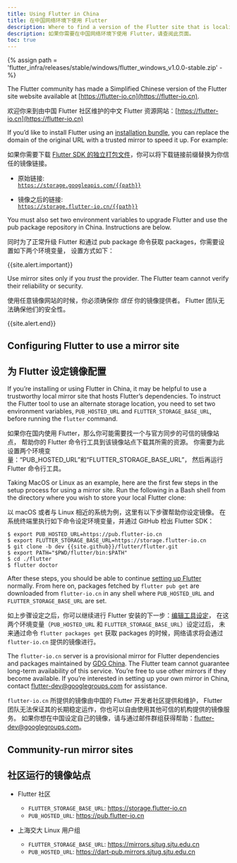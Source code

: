 ```yaml
---
title: Using Flutter in China
title: 在中国网络环境下使用 Flutter
description: Where to find a version of the Flutter site that is localized to Simplified Chinese.
description: 如果你需要在中国网络环境下使用 Flutter，请查阅此页面。
toc: true
---
```


{% assign path = 'flutter_infra/releases/stable/windows/flutter_windows_v1.0.0-stable.zip' -%}

The Flutter community has made a Simplified Chinese version of the
Flutter site website available at
[https://flutter-io.cn](https://flutter-io.cn).

欢迎你来到由中国 Flutter 社区维护的中文 Flutter 资源网站：[https://flutter-io.cn](https://flutter-io.cn)

If you’d like to install Flutter using an [installation
bundle](/docs/development/tools/sdk/archive),
you can replace the domain of the original URL with a trusted mirror
to speed it up. For example:

如果你需要下载 [Flutter SDK 的独立打包文件](/docs/development/tools/sdk/archive)，你可以将下载链接前缀替换为你信任的镜像链接。

* 原始链接:<br>
  [`https://storage.googleapis.com/{{path}}`](https://storage.googleapis.com/{{path}})

* 镜像之后的链接:<br>
  [`https://storage.flutter-io.cn/{{path}}`](https://storage.flutter-io.cn/{{path}})

You must also set two environment variables to upgrade Flutter and use the pub
package repository in China. Instructions are below.

同时为了正常升级 Flutter 和通过 pub package 命令获取 packages，你需要设置如下两个环境变量，
设置方式如下：

{{site.alert.important}}

  Use mirror sites only if you _trust_ the provider.
  The Flutter team cannot verify their reliability or security.
  
  使用任意镜像网站的时候，你必须确保你 _信任_ 你的镜像提供者。
  Flutter 团队无法确保他们的安全性。
  
{{site.alert.end}}

## Configuring Flutter to use a mirror site

## 为 Flutter 设定镜像配置

If you’re installing or using Flutter in China, it may be helpful to use
a trustworthy local mirror site that hosts Flutter’s dependencies.
To instruct the Flutter tool to use an alternate storage location,
you need to set two environment variables, `PUB_HOSTED_URL` and
`FLUTTER_STORAGE_BASE_URL`, before running the `flutter` command.

如果你在国内使用 Flutter，那么你可能需要找一个与官方同步的可信的镜像站点，
帮助你的 Flutter 命令行工具到该镜像站点下载其所需的资源。
你需要为此设置两个环境变量：“PUB_HOSTED_URL”和“FLUTTER_STORAGE_BASE_URL”，
然后再运行 Flutter 命令行工具。

Taking MacOS or Linux as an example, here are the first few steps in
the setup process for using a mirror site. Run the following in a Bash
shell from the directory where you wish to store your local Flutter clone:

以 macOS 或者与 Linux 相近的系统为例，这里有以下步骤帮助你设定镜像。
在系统终端里执行如下命令设定环境变量，并通过 GitHub 检出 Flutter SDK：


```terminal
$ export PUB_HOSTED_URL=https://pub.flutter-io.cn
$ export FLUTTER_STORAGE_BASE_URL=https://storage.flutter-io.cn
$ git clone -b dev {{site.github}}/flutter/flutter.git
$ export PATH="$PWD/flutter/bin:$PATH"
$ cd ./flutter
$ flutter doctor
```

After these steps, you should be able to continue
[setting up Flutter](/docs/get-started/editor) normally.
From here on, packages fetched by `flutter pub get` are
downloaded from `flutter-io.cn` in any shell where `PUB_HOSTED_URL`
and `FLUTTER_STORAGE_BASE_URL` are set.

如上步骤设定之后，你可以继续进行 Flutter 安装的下一步：[编辑工具设定](/docs/get-started/editor)，
在这两个环境变量（`PUB_HOSTED_URL` 和 `FLUTTER_STORAGE_BASE_URL`）设定过后，
未来通过命令 `flutter packages get` 获取 packages 的时候，网络请求将会通过
`flutter-io.cn` 提供的镜像进行。

The `flutter-io.cn` server is a provisional mirror for Flutter
dependencies and packages maintained by [GDG China]().
The Flutter team cannot guarantee long-term availability of this service.
You’re free to use other mirrors if they become available. If you’re
interested in setting up your own mirror in China, contact
[flutter-dev@googlegroups.com](mailto:flutter-dev@googlegroups.com)
for assistance.

`flutter-io.cn` 所提供的镜像由中国的 Flutter 开发者社区提供和维护，
Flutter 团队无法保证其的长期稳定运作，你也可以自由使用其他可信的机构提供的镜像服务。
如果你想在中国设定自己的镜像，请与通过邮件群组获得帮助：[flutter-dev@googlegroups.com](mailto:flutter-dev@googlegroups.com)。

## Community-run mirror sites
## 社区运行的镜像站点

* Flutter 社区
  * `FLUTTER_STORAGE_BASE_URL`: https://storage.flutter-io.cn
  * `PUB_HOSTED_URL`: https://pub.flutter-io.cn

* 上海交大 Linux 用户组
  * `FLUTTER_STORAGE_BASE_URL`: https://mirrors.sjtug.sjtu.edu.cn
  * `PUB_HOSTED_URL`: https://dart-pub.mirrors.sjtug.sjtu.edu.cn


